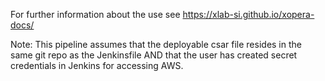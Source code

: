 For further information about the use see https://xlab-si.github.io/xopera-docs/

Note: This pipeline assumes that the deployable csar file resides in the same git repo as the Jenkinsfile AND that the user has created secret credentials in Jenkins for accessing AWS.